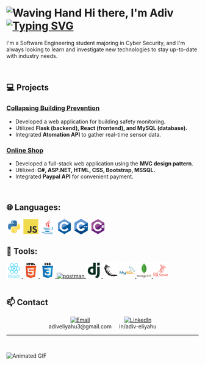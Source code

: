 # <img src="https://raw.githubusercontent.com/Tarikul-Islam-Anik/Animated-Fluent-Emojis/master/Emojis/Hand%20gestures/Waving%20Hand.png" alt="Waving Hand" width="35" height="35" /> Hi there, I'm Adiv <br/>[![Typing SVG](https://readme-typing-svg.herokuapp.com?font=Fira+Code&pause=1000&width=435&lines=Software+Engineer;Tech+Enthusiast)](https://git.io/typing-svg)



I'm a Software Engineering student majoring in Cyber Security, and I'm always looking to learn and investigate new technologies to stay up-to-date with industry needs.

<br/>

## 💻 Projects


### <a href="https://github.com/AdivEliyahu/CBP" target="_blank">**Collapsing Building Prevention**</a>
- Developed a web application for building safety monitoring.
- Utilized **Flask (backend), React (frontend), and MySQL (database).**
- Integrated **Atomation API** to gather real-time sensor data.




### <a href="https://github.com/AdivEliyahu/SneakerShop" target="_blank">**Online Shop**</a>
- Developed a full-stack web application using the **MVC design pattern**.
- Utilized: **C#, ASP.NET, HTML, CSS, Bootstrap, MSSQL.**
- Integrated **Paypal API** for convenient payment.

<br/>

## 🌐 Languages:

<div>

  <a href="https://www.python.org" target="_blank"><img src="https://raw.githubusercontent.com/devicons/devicon/master/icons/python/python-original.svg" alt="python" width="40" height="40"/></a>
  <a href="https://developer.mozilla.org/en-US/docs/Web/JavaScript" target="_blank"><img src="https://raw.githubusercontent.com/devicons/devicon/master/icons/javascript/javascript-original.svg" alt="javascript" width="40" height="40"/></a> 
  <a href="https://www.w3schools.com/java/" target="_blank"><img src="https://raw.githubusercontent.com/devicons/devicon/master/icons/java/java-original.svg" alt="java" width="40" height="40"/></a> 
  <a href="https://www.cprogramming.com/" target="_blank"><img src="https://raw.githubusercontent.com/devicons/devicon/master/icons/c/c-original.svg" alt="c" width="40" height="40"/></a> 
  <a href="https://www.w3schools.com/cpp/" target="_blank"><img src="https://raw.githubusercontent.com/devicons/devicon/master/icons/cplusplus/cplusplus-original.svg" alt="cplusplus" width="40" height="40"/></a> 
  <a href="https://www.w3schools.com/cs/" target="_blank"><img src="https://raw.githubusercontent.com/devicons/devicon/master/icons/csharp/csharp-original.svg" alt="csharp" width="40" height="40"/></a> 
</div>

## 🧰 Tools:

<div>
  <a href="https://reactjs.org/" target="_blank">
    <img src="https://raw.githubusercontent.com/devicons/devicon/master/icons/react/react-original-wordmark.svg" alt="react" width="40" height="40"/>
  </a>
  <a href="https://www.w3.org/html/" target="_blank">
    <img src="https://raw.githubusercontent.com/devicons/devicon/master/icons/html5/html5-original-wordmark.svg" alt="html5" width="40" height="40"/>
  </a>
  <a href="https://www.w3schools.com/css/" target="_blank">
    <img src="https://raw.githubusercontent.com/devicons/devicon/master/icons/css3/css3-original-wordmark.svg" alt="css3" width="40" height="40"/>
  </a>
  <a href="https://www.postman.com/" target="_blank">
    <img src="https://www.vectorlogo.zone/logos/getpostman/getpostman-icon.svg" alt="postman" width="40" height="40"/>
  </a> 
  <a href="https://www.djangoproject.com/" target="_blank">
    <img src="https://raw.githubusercontent.com/devicons/devicon/master/icons/django/django-plain.svg" alt="django" width="40" height="40"/>
  </a> 
  <span>
    <img src="https://raw.githubusercontent.com/devicons/devicon/master/icons/flask/flask-original.svg" alt="Flask" width="40" height="40"/>
  </span>
  <a href="https://www.mysql.com/" target="_blank">
    <img src="https://raw.githubusercontent.com/devicons/devicon/master/icons/mysql/mysql-original-wordmark.svg" alt="MySQL" width="40" height="40"/>
  </a>
  <a href="https://www.mongodb.com/" target="_blank">
    <img src="https://raw.githubusercontent.com/devicons/devicon/master/icons/mongodb/mongodb-original-wordmark.svg" alt="MongoDB" width="40" height="40"/>
  </a>
  <a href="https://www.microsoft.com/en-us/sql-server" target="_blank">
    <img src="https://raw.githubusercontent.com/devicons/devicon/master/icons/microsoftsqlserver/microsoftsqlserver-plain-wordmark.svg" alt="MSSQL" width="40" height="40"/>
  </a>
</div>

<br/>

## 📫 Contact

<div style="display: flex; justify-content: center; align-items: center; gap: 20px;">
  <span style="text-align: center;">
    <a href="mailto:adiveliyahu3@gmail.com">
      <img src="https://cdn-icons-png.flaticon.com/512/2965/2965306.png" alt="Email" width="24" height="24"/>
    </a>
    <div style="font-size: 14px;">adiveliyahu3@gmail.com</div>
  </span>
  <span style="text-align: center;">
    <a href="https://www.linkedin.com/in/adiv-eliyahu" target="_blank">
      <img src="https://cdn.jsdelivr.net/gh/devicons/devicon/icons/linkedin/linkedin-original.svg" alt="LinkedIn" width="24" height="24"/>
    </a>
    <div style="font-size: 14px;">in/adiv-eliyahu</div>
  </span>
</div>


 
---

<br/>


![Animated GIF](https://user-images.githubusercontent.com/74038190/225813708-98b745f2-7d22-48cf-9150-083f1b00d6c9.gif)
